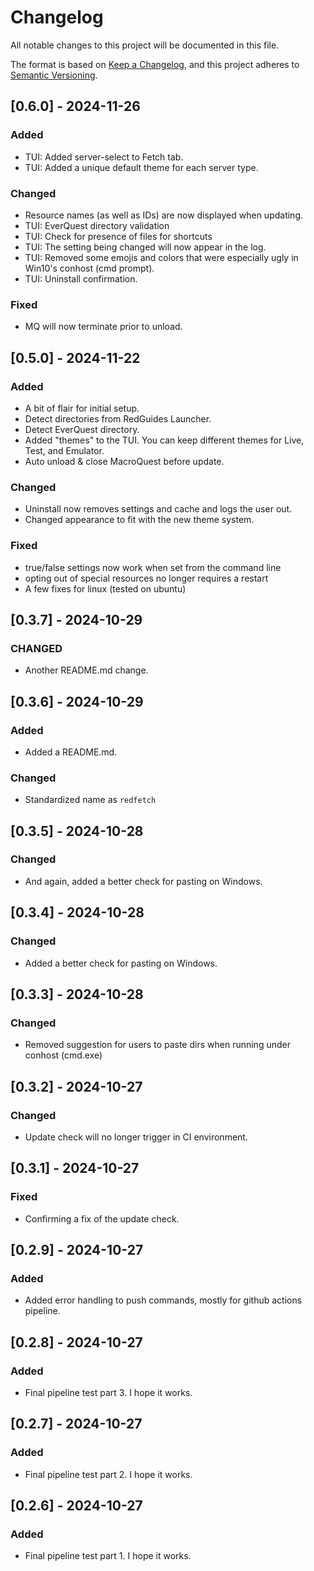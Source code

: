 # Changelog

All notable changes to this project will be documented in this file.

The format is based on [Keep a Changelog](https://keepachangelog.com/en/1.0.0/),
and this project adheres to [Semantic Versioning](https://semver.org/spec/v2.0.0.html).

## [0.6.0] - 2024-11-26

### Added
- TUI: Added server-select to Fetch tab.
- TUI: Added a unique default theme for each server type.

### Changed
- Resource names (as well as IDs) are now displayed when updating.
- TUI: EverQuest directory validation
- TUI: Check for presence of files for shortcuts
- TUI: The setting being changed will now appear in the log.
- TUI: Removed some emojis and colors that were especially ugly in Win10's conhost (cmd prompt).
- TUI: Uninstall confirmation.

### Fixed
- MQ will now terminate prior to unload. 

## [0.5.0] - 2024-11-22

### Added
- A bit of flair for initial setup.
- Detect directories from RedGuides Launcher.
- Detect EverQuest directory.  
- Added "themes" to the TUI. You can keep different themes for Live, Test, and Emulator. 
- Auto unload & close MacroQuest before update. 

### Changed
- Uninstall now removes settings and cache and logs the user out.
- Changed appearance to fit with the new theme system.

### Fixed
- true/false settings now work when set from the command line
- opting out of special resources no longer requires a restart
- A few fixes for linux (tested on ubuntu)

## [0.3.7] - 2024-10-29

### CHANGED
- Another README.md change.

## [0.3.6] - 2024-10-29

### Added
- Added a README.md.

### Changed
- Standardized name as `redfetch`

## [0.3.5] - 2024-10-28

### Changed
- And again, added a better check for pasting on Windows.

## [0.3.4] - 2024-10-28

### Changed
- Added a better check for pasting on Windows.

## [0.3.3] - 2024-10-28

### Changed
- Removed suggestion for users to paste dirs when running under conhost (cmd.exe)

## [0.3.2] - 2024-10-27

### Changed
- Update check will no longer trigger in CI environment.

## [0.3.1] - 2024-10-27

### Fixed
- Confirming a fix of the update check.

## [0.2.9] - 2024-10-27

### Added
- Added error handling to push commands, mostly for github actions pipeline.

## [0.2.8] - 2024-10-27

### Added
- Final pipeline test part 3. I hope it works.

## [0.2.7] - 2024-10-27

### Added
- Final pipeline test part 2. I hope it works.

## [0.2.6] - 2024-10-27

### Added
- Final pipeline test part 1. I hope it works.